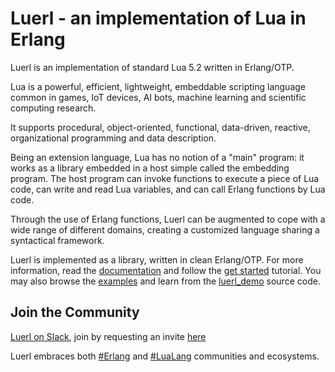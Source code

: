 Luerl - an implementation of Lua in Erlang
==========================================

Luerl is an implementation of standard Lua 5.2 written in Erlang/OTP.

Lua is a powerful, efficient, lightweight, embeddable scripting language common in games, IoT devices, AI bots, machine learning and scientific computing research.

It supports procedural, object-oriented, functional, data-driven, reactive, organizational programming and data description.

Being an extension language, Lua has no notion of a "main" program: it works as a library embedded in a host simple called the embedding program. The host program can invoke functions to execute a piece of Lua code, can write and read Lua variables, and can call Erlang functions by Lua code.

Through the use of Erlang functions, Luerl can be augmented to cope with a wide range of different domains, creating a customized language sharing a syntactical framework.

Luerl is implemented as a library, written in clean Erlang/OTP. For more information, read the [documentation](https://github.com/rvirding/luerl/wiki) and follow the [get started](https://github.com/rvirding/luerl/wiki/2.-Getting-started) tutorial. You may also browse the [examples](https://github.com/rvirding/luerl/tree/develop/examples) and learn from the [luerl_demo](https://github.com/nonsensews/luerl_demo) source code.

Join the Community
------------------

[Luerl on Slack](https://luerl.slack.com), join by requesting an invite [here](http://luerl-slack.herokuapp.com/)

Luerl embraces both [#Erlang](https://twitter.com/hashtag/erlang?src=hash) and [#LuaLang](https://twitter.com/hashtag/lualang?src=hash) communities and ecosystems.
